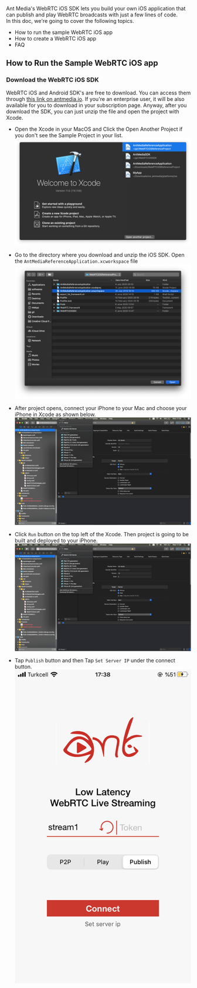 Ant Media's WebRTC iOS SDK lets you build your own iOS application that can publish and play WebRTC broadcasts with just a few lines of code.   
In this doc, we're going to cover the following topics. 
* How to run the sample WebRTC iOS app
* How to create a WebRTC iOS app
* FAQ 

## How to Run the Sample WebRTC iOS app

### Download the WebRTC iOS SDK
WebRTC iOS and Android SDK's are free to download. You can access them through [this link on antmedia.io](https://antmedia.io/free-webrtc-android-ios-sdk/). If you're an enterprise user, it will be also available for you to download in your subscription page. Anyway, after you download the SDK, you can just unzip the file and open the project with Xcode. 

* Open the Xcode in your MacOS and Click the Open Another Project if you don't see the Sample Project in your list.
![Open Xcode](./images/Xcode_open_another_project.png)

* Go to the directory where you download and unzip the iOS SDK. Open the `AntMediaReferenceApplication.xcworkspace` file
![Open WebRTC Sample Project in Xcode](./images/open_sample_project.png)

* After project opens, connect your iPhone to your Mac and choose your iPhone in Xcode as shown below. 
![Open WebRTC Sample Project in Xcode](./images/choose_your_iphone_in_xcode.png)

* Click `Run` button on the top left of the Xcode. Then project is going to be built and deployed to your iPhone. 
![WebRTC iOS App is running](./images/choose_your_iphone_in_xcode.png)

* Tap `Publish` button and then Tap `Set Server IP` under the connect button. 
![Tap Publish and Set Server ip](./images/tap_publish_button.png)




